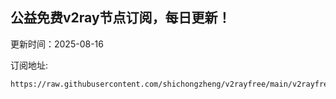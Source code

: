 ## 公益免费v2ray节点订阅，每日更新！
更新时间：2025-08-16

订阅地址:
```
https://raw.githubusercontent.com/shichongzheng/v2rayfree/main/v2rayfree
```
